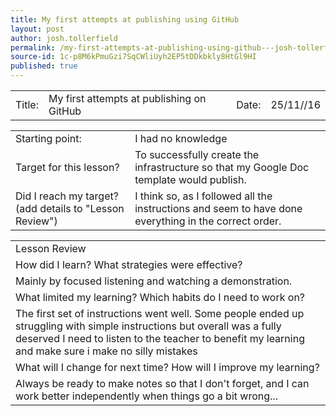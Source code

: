```yaml
---
title: My first attempts at publishing using GitHub
layout: post
author: josh.tollerfield
permalink: /my-first-attempts-at-publishing-using-github---josh-tollerfield/
source-id: 1c-p8M6kPmuGzi7SqCWliUyh2EP5tDDkbkly8HtGl9HI
published: true
---
```

<table>
  <tr>
    <td>Title:  </td>
    <td>My first attempts at publishing on GitHub</td>
    <td> Date:  </td>
    <td>25/11//16</td>
  </tr>
</table>


<table>
  <tr>
    <td>Starting point:</td>
    <td>I had no knowledge</td>
  </tr>
  <tr>
    <td>Target for this lesson?</td>
    <td>To successfully create the infrastructure so that my Google Doc template would publish.</td>
  </tr>
  <tr>
    <td>Did I reach my target? 
(add details to "Lesson Review")</td>
    <td>I think so, as I followed all the instructions and seem to have done everything in the correct order.</td>
  </tr>
</table>


<table>
  <tr>
    <td>Lesson Review</td>
  </tr>
  <tr>
    <td>How did I learn? What strategies were effective? </td>
  </tr>
  <tr>
    <td>Mainly by focused listening and watching a demonstration.</td>
  </tr>
  <tr>
    <td>What limited my learning? Which habits do I need to work on? </td>
  </tr>
  <tr>
    <td>The first set of instructions went well. Some people ended up struggling with simple instructions but overall was a fully deserved 
I need to listen to the teacher to benefit my learning and make sure i make no silly mistakes  </td>
  </tr>
  <tr>
    <td>What will I change for next time? How will I improve my learning?</td>
  </tr>
  <tr>
    <td>Always be ready to make notes so that I don't forget, and I can work better independently when things go a bit wrong...</td>
  </tr>
</table>


